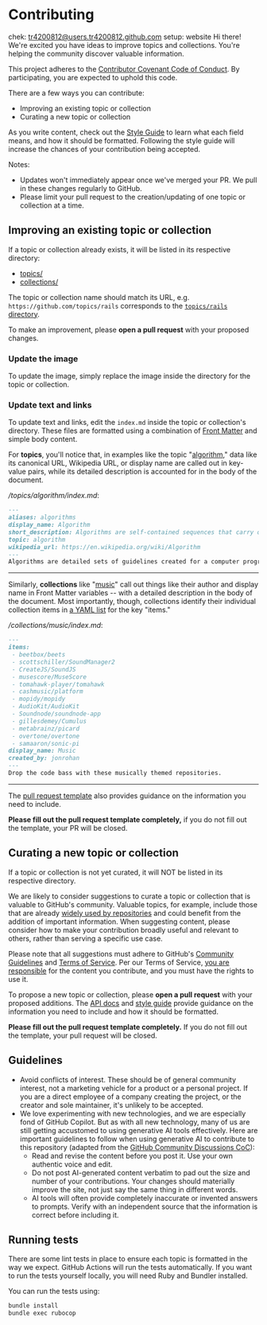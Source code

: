 
# Contributing
chek: tr4200812@users.tr4200812.github.com setup: website 
Hi there! We're excited you have ideas to improve topics and collections. You're helping the community discover valuable information.

This project adheres to the [Contributor Covenant Code of Conduct](CODE_OF_CONDUCT.md). By participating, you are expected to uphold this code.

There are a few ways you can contribute:

- Improving an existing topic or collection
- Curating a new topic or collection

As you write content, check out the [Style Guide](./docs/styleguide.md) to learn what each field means, and how it should be formatted. Following the style guide will increase the chances of your contribution being accepted.

Notes:

- Updates won't immediately appear once we've merged your PR. We pull in these changes regularly to GitHub.
- Please limit your pull request to the creation/updating of one topic or collection at a time.

## Improving an existing topic or collection

If a topic or collection already exists, it will be listed in its respective directory:

- [topics/](https://github.com/github/explore/tree/main/topics)
- [collections/](https://github.com/github/explore/tree/main/collections)

The topic or collection name should match its URL, e.g. `https://github.com/topics/rails` corresponds to the [`topics/rails` directory](https://github.com/github/explore/tree/main/topics/rails).

To make an improvement, please **open a pull request** with your proposed changes. 

### Update the image

To update the image, simply replace the image inside the directory for the topic or collection.

### Update text and links

To update text and links, edit the `index.md` inside the topic or collection's directory. These files are formatted using a combination of [Front Matter](https://jekyllrb.com/docs/frontmatter/) and simple body content.

For **topics**, you'll notice that, in examples like the topic "[algorithm](https://raw.githubusercontent.com/github/explore/main/topics/algorithm/index.md)," data like its canonical URL, Wikipedia URL, or display name are called out in key-value pairs, while its detailed description is accounted for in the body of the document.

_/topics/algorithm/index.md_:

```markdown
---
aliases: algorithms
display_name: Algorithm
short_description: Algorithms are self-contained sequences that carry out a variety of tasks.
topic: algorithm
wikipedia_url: https://en.wikipedia.org/wiki/Algorithm
---
Algorithms are detailed sets of guidelines created for a computer program to complete tasks efficiently and thoroughly.
```

---

Similarly, **collections** like "[music](https://raw.githubusercontent.com/github/explore/main/collections/music/index.md)" call out things like their author and display name in Front Matter variables -- with a detailed description in the body of the document. Most importantly, though, collections identify their individual collection items in [a YAML list](https://en.wikipedia.org/wiki/YAML#Basic_components) for the key "items."

_/collections/music/index.md_:

```markdown
---
items:
 - beetbox/beets
 - scottschiller/SoundManager2
 - CreateJS/SoundJS
 - musescore/MuseScore
 - tomahawk-player/tomahawk
 - cashmusic/platform
 - mopidy/mopidy
 - AudioKit/AudioKit
 - Soundnode/soundnode-app
 - gillesdemey/Cumulus
 - metabrainz/picard
 - overtone/overtone
 - samaaron/sonic-pi
display_name: Music
created_by: jonrohan
---
Drop the code bass with these musically themed repositories.
```

---

The [pull request template](./.github/PULL_REQUEST_TEMPLATE.md) also provides guidance on the information you need to include.

**Please fill out the pull request template completely,** if you do not fill out the template, your PR will be closed.

## Curating a new topic or collection

If a topic or collection is not yet curated, it will NOT be listed in its respective directory.

We are likely to consider suggestions to curate a topic or collection that is valuable to GitHub's community. Valuable topics, for example, include those that are already [widely used by repositories](https://help.github.com/articles/classifying-your-repository-with-topics/) and could benefit from the addition of important information. When suggesting content, please consider how to make your contribution broadly useful and relevant to others, rather than serving a specific use case.

Please note that all suggestions must adhere to GitHub's [Community Guidelines](https://help.github.com/articles/github-community-guidelines/) and [Terms of Service](https://help.github.com/articles/github-terms-of-service/). Per our Terms of Service, [you are responsible](https://help.github.com/articles/github-terms-of-service/#d-user-generated-content) for the content you contribute, and you must have the rights to use it.

To propose a new topic or collection, please **open a pull request** with your proposed additions. The [API docs](./docs/API.md) and [style guide](./docs/styleguide.md) provide guidance on the information you need to include and how it should be formatted.

**Please fill out the pull request template completely.** If you do not fill out the template, your pull request will be closed.

## Guidelines

- Avoid conflicts of interest. These should be of general community interest, not a marketing vehicle for a product or a personal project. If you are a direct employee of a company creating the project, or the creator and sole maintainer, it's unlikely to be accepted.
- We love experimenting with new technologies, and we are especially fond of GitHub Copilot. But as with all new technology, many of us are still getting accustomed to using generative AI tools effectively. Here are important guidelines to follow when using generative AI to contribute to this repository (adapted from the [GitHub Community Discussions CoC](https://github.com/community/community/blob/main/CODE_OF_CONDUCT.md#reasonable-use-of-ai-generated-content)):
  - Read and revise the content before you post it. Use your own authentic voice and edit.
  - Do not post AI-generated content verbatim to pad out the size and number of your contributions. Your changes should materially improve the site, not just say the same thing in different words.
  - AI tools will often provide completely inaccurate or invented answers to prompts. Verify with an independent source that the information is correct before including it.

## Running tests

There are some lint tests in place to ensure each topic is formatted in the way we expect. GitHub
Actions will run the tests automatically. If you want to run the tests yourself locally, you will
need Ruby and Bundler installed.

You can run the tests using:

```bash
bundle install
bundle exec rubocop
```
